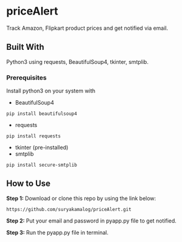 # priceAlert

Track Amazon, Flipkart product prices and get notified via email. 

## Built With
Python3 using requests, BeautifulSoup4, tkinter, smtplib.

### Prerequisites
Install python3 on your system with
* BeautifulSoup4
```
pip install beautifulsoup4
```
* requests
```
pip install requests
```
* tkinter (pre-installed)
* smtplib
```
pip install secure-smtplib
```

## How to Use 

**Step 1:**
Download or clone this repo by using the link below:

```
https://github.com/suryakamalog/priceAlert.git
```
**Step 2:**
Put your email and password in pyapp.py file to get notified.


**Step 3:**
Run the pyapp.py file in terminal.
 
